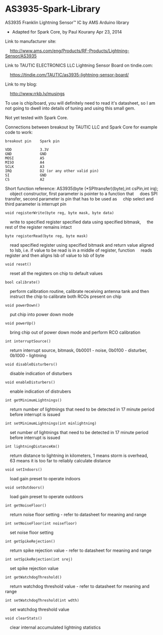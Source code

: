 AS3935-Spark-Library
======================

AS3935 Franklin Lightning Sensor™ IC by AMS Arduino library
- Adapted for Spark Core, by Paul Kourany Apr 23, 2014

Link to manufacturer site:

&nbsp;&nbsp;&nbsp;&nbsp;http://www.ams.com/eng/Products/RF-Products/Lightning-Sensor/AS3935

Link to TAUTIC ELECTRONICS LLC Lightning Sensor Board on tindie.com:

&nbsp;&nbsp;&nbsp;&nbsp;https://tindie.com/TAUTIC/as3935-lightning-sensor-board/

Link to my blog:

&nbsp;&nbsp;&nbsp;&nbsp;http://www.rrkb.lv/musings

To use is chip/board, you will definitely need to read it's datasheet, so
I am not going to dwell into details of tuning and using this small gem.

Not yet tested with Spark Core.

Connections between breakout by TAUTIC LLC and Spark Core
for example code to work:

	breakout pin    Spark pin

	VDD             3.3V
	GND             GND
	MOSI            A5
	MISO            A4
	SCLK            A3
	IRQ             D2 (or any other valid pin)
	SI              GND
	CS              A2

Short function reference:
	AS3935(byte (*SPItransfer)(byte),int csPin,int irq);
&nbsp;&nbsp;&nbsp;&nbsp;object constructor, first parameter is pointer to a function that
&nbsp;&nbsp;&nbsp;&nbsp;does SPI transfer, second parameter is pin that has to be used as
&nbsp;&nbsp;&nbsp;&nbsp;chip select and third parameter is interrupt pin
	
	void registerWrite(byte reg, byte mask, byte data)
&nbsp;&nbsp;&nbsp;&nbsp;write to specified register specified data using specified bitmask,
&nbsp;&nbsp;&nbsp;&nbsp;the rest of the register remains intact

	byte registerRead(byte reg, byte mask)
&nbsp;&nbsp;&nbsp;&nbsp;read specified register using specified bitmask and return value aligned
&nbsp;&nbsp;&nbsp;&nbsp;to lsb, i.e. if value to be read is in a middle of register, function
&nbsp;&nbsp;&nbsp;&nbsp;reads register and then aligns lsb of value to lsb of byte

	void reset()
&nbsp;&nbsp;&nbsp;&nbsp;reset all the registers on chip to default values

	bool calibrate()
&nbsp;&nbsp;&nbsp;&nbsp;perform calibration routine, calibrate receiving antenna tank and then
&nbsp;&nbsp;&nbsp;&nbsp;instruct the chip to calibrate both RCOs present on chip

	void powerDown()
&nbsp;&nbsp;&nbsp;&nbsp;put chip into power down mode

	void powerUp()
&nbsp;&nbsp;&nbsp;&nbsp;bring chip out of power down mode and perform RCO calibration

	int interruptSource()
&nbsp;&nbsp;&nbsp;&nbsp;return interrupt source, bitmask, 0b0001 - noise, 0b0100 - disturber,
&nbsp;&nbsp;&nbsp;&nbsp;0b1000 - lightning

	void disableDisturbers()
&nbsp;&nbsp;&nbsp;&nbsp;disable indication of disturbers

	void enableDisturbers()
&nbsp;&nbsp;&nbsp;&nbsp;enable indication of distrubers

	int getMinimumLightnings()
&nbsp;&nbsp;&nbsp;&nbsp;return number of lightnings that need to be detected in 17 minute period
&nbsp;&nbsp;&nbsp;&nbsp;before interrupt is issued

	int setMinimumLightnings(int minlightning)
&nbsp;&nbsp;&nbsp;&nbsp;set number of lightnings that need to be detected in 17 minute period
&nbsp;&nbsp;&nbsp;&nbsp;before interrupt is issued

	int lightningDistanceKm()
&nbsp;&nbsp;&nbsp;&nbsp;return distance to lightning in kilometers, 1 means storm is overhead,
&nbsp;&nbsp;&nbsp;&nbsp;63 means it is too far to reliably calculate distance

	void setIndoors()
&nbsp;&nbsp;&nbsp;&nbsp;load gain preset to operate indoors

	void setOutdoors()
&nbsp;&nbsp;&nbsp;&nbsp;load gain preset to operate outdoors

	int getNoiseFloor()
&nbsp;&nbsp;&nbsp;&nbsp;return noise floor setting - refer to datasheet for meaning and range

	int setNoiseFloor(int noisefloor)
&nbsp;&nbsp;&nbsp;&nbsp;set noise floor setting

	int getSpikeRejection()
&nbsp;&nbsp;&nbsp;&nbsp;return spike rejection value - refer to datasheet for meaning and range

	int setSpikeRejection(int srej)
&nbsp;&nbsp;&nbsp;&nbsp;set spike rejection value

	int getWatchdogThreshold()
&nbsp;&nbsp;&nbsp;&nbsp;return watchdog threshold value - refer to datasheet for meaning and range

	int setWatchdogThreshold(int wdth)
&nbsp;&nbsp;&nbsp;&nbsp;set watchdog threshold value

	void clearStats()
&nbsp;&nbsp;&nbsp;&nbsp;clear internal accumulated lightning statistics
